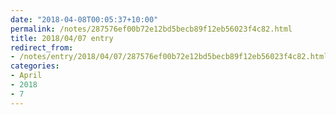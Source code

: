 ```yaml
---
date: "2018-04-08T00:05:37+10:00"
permalink: /notes/287576ef00b72e12bd5becb89f12eb56023f4c82.html
title: 2018/04/07 entry
redirect_from:
- /notes/entry/2018/04/07/287576ef00b72e12bd5becb89f12eb56023f4c82.html
categories:
- April
- 2018
- 7
---
```

